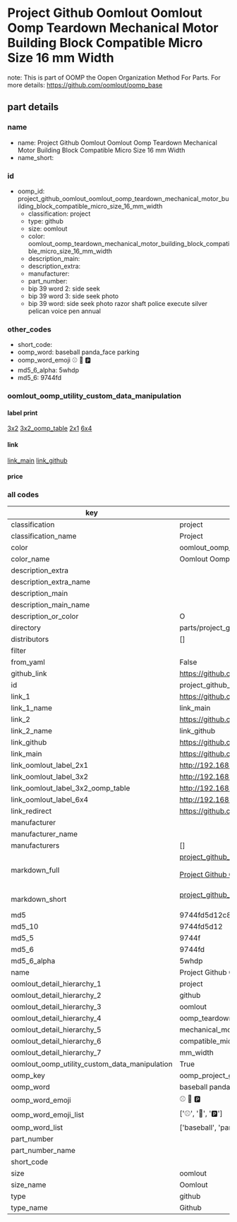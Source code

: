 # Project Github Oomlout Oomlout Oomp Teardown Mechanical Motor Building Block Compatible Micro Size 16 mm Width  

note: This is part of OOMP the Oopen Organization Method For Parts. For more details: https://github.com/oomlout/oomp_base

##  part details
  







### name
* name: Project Github Oomlout Oomlout Oomp Teardown Mechanical Motor Building Block Compatible Micro Size 16 mm Width
* name_short: 
### id
* oomp_id: project_github_oomlout_oomlout_oomp_teardown_mechanical_motor_building_block_compatible_micro_size_16_mm_width
  * classification: project
  * type: github
  * size: oomlout
  * color: oomlout_oomp_teardown_mechanical_motor_building_block_compatible_micro_size_16_mm_width
  * description_main: 
  * description_extra: 
  * manufacturer: 
  * part_number: 
  * bip 39 word 2: side seek
  * bip 39 word 3: side seek photo
  * bip 39 word: side seek photo razor shaft police execute silver pelican voice pen annual

### other_codes
* short_code: 
* oomp_word: baseball panda_face parking
* oomp_word_emoji :baseball: :panda_face: :parking:
* md5_6_alpha: 5whdp
* md5_6: 9744fd






### oomlout_oomp_utility_custom_data_manipulation
#### label print
[3x2](http://192.168.1.245:1112/?label=oomp%205whdp)
[3x2_oomp_table](http://192.168.1.108:1112/?label=oomp%205whdp)
[2x1](http://192.168.1.242:1112/?label=oomp%205whdp)
[6x4](http://192.168.1.55:1112/?label=oomp%205whdp)    

#### link

[link_main](https://github.com/oomlout/oomlout_oomp_version_1_messy/tree/main/parts/project_github_oomlout_oomlout_oomp_teardown_mechanical_motor_building_block_compatible_micro_size_16_mm_width) [link_github](https://github.com/oomlout/oomlout_oomp_version_1_messy/tree/main/parts/project_github_oomlout_oomlout_oomp_teardown_mechanical_motor_building_block_compatible_micro_size_16_mm_width)                             

#### price







### all codes 
| key | value |  
| --- | --- |  
| classification | project |  
| classification_name | Project |  
| color | oomlout_oomp_teardown_mechanical_motor_building_block_compatible_micro_size_16_mm_width |  
| color_name | Oomlout Oomp Teardown Mechanical Motor Building Block Compatible Micro Size 16 mm Width |  
| description_extra |  |  
| description_extra_name |  |  
| description_main |  |  
| description_main_name |  |  
| description_or_color | O  |  
| directory | parts/project_github_oomlout_oomlout_oomp_teardown_mechanical_motor_building_block_compatible_micro_size_16_mm_width |  
| distributors | [] |  
| filter |  |  
| from_yaml | False |  
| github_link | https://github.com/oomlout/oomlout_oomp_part_src/tree/main/parts/project_github_oomlout_oomlout_oomp_teardown_mechanical_motor_building_block_compatible_micro_size_16_mm_width |  
| id | project_github_oomlout_oomlout_oomp_teardown_mechanical_motor_building_block_compatible_micro_size_16_mm_width |  
| link_1 | https://github.com/oomlout/oomlout_oomp_version_1_messy/tree/main/parts/project_github_oomlout_oomlout_oomp_teardown_mechanical_motor_building_block_compatible_micro_size_16_mm_width |  
| link_1_name | link_main |  
| link_2 | https://github.com/oomlout/oomlout_oomp_version_1_messy/tree/main/parts/project_github_oomlout_oomlout_oomp_teardown_mechanical_motor_building_block_compatible_micro_size_16_mm_width |  
| link_2_name | link_github |  
| link_github | https://github.com/oomlout/oomlout_oomp_version_1_messy/tree/main/parts/project_github_oomlout_oomlout_oomp_teardown_mechanical_motor_building_block_compatible_micro_size_16_mm_width |  
| link_main | https://github.com/oomlout/oomlout_oomp_version_1_messy/tree/main/parts/project_github_oomlout_oomlout_oomp_teardown_mechanical_motor_building_block_compatible_micro_size_16_mm_width |  
| link_oomlout_label_2x1 | http://192.168.1.242:1112/?label=oomp%205whdp |  
| link_oomlout_label_3x2 | http://192.168.1.245:1112/?label=oomp%205whdp |  
| link_oomlout_label_3x2_oomp_table | http://192.168.1.108:1112/?label=oomp%205whdp |  
| link_oomlout_label_6x4 | http://192.168.1.55:1112/?label=oomp%205whdp |  
| link_redirect | https://github.com/oomlout/oomlout_oomp_version_1_messy/tree/main/parts/project_github_oomlout_oomlout_oomp_teardown_mechanical_motor_building_block_compatible_micro_size_16_mm_width |  
| manufacturer |  |  
| manufacturer_name |  |  
| manufacturers | [] |  
| markdown_full | [project_github_oomlout_oomlout_oomp_teardown_mechanical_motor_building_block_compatible_micro_size_16_mm_width](none)<br>[](none)<br>[Project Github Oomlout Oomlout Oomp Teardown Mechanical Motor Building Block Compatible Micro Size 16 Mm Width](none)<br><br> |  
| markdown_short | [project_github_oomlout_oomlout_oomp_teardown_mechanical_motor_building_block_compatible_micro_size_16_mm_width](none)<br><br> |  
| md5 | 9744fd5d12c8c9e69ee27b2b4770c63f |  
| md5_10 | 9744fd5d12 |  
| md5_5 | 9744f |  
| md5_6 | 9744fd |  
| md5_6_alpha | 5whdp |  
| name | Project Github Oomlout Oomlout Oomp Teardown Mechanical Motor Building Block Compatible Micro Size 16 mm Width |  
| oomlout_detail_hierarchy_1 | project |  
| oomlout_detail_hierarchy_2 | github |  
| oomlout_detail_hierarchy_3 | oomlout |  
| oomlout_detail_hierarchy_4 | oomp_teardown |  
| oomlout_detail_hierarchy_5 | mechanical_motor_building_block |  
| oomlout_detail_hierarchy_6 | compatible_micro_size_16 |  
| oomlout_detail_hierarchy_7 | mm_width |  
| oomlout_oomp_utility_custom_data_manipulation | True |  
| oomp_key | oomp_project_github_oomlout_oomlout_oomp_teardown_mechanical_motor_building_block_compatible_micro_size_16_mm_width |  
| oomp_word | baseball panda_face parking |  
| oomp_word_emoji | :baseball: :panda_face: :parking: |  
| oomp_word_emoji_list | [':baseball:', ':panda_face:', ':parking:'] |  
| oomp_word_list | ['baseball', 'panda_face', 'parking'] |  
| part_number |  |  
| part_number_name |  |  
| short_code |  |  
| size | oomlout |  
| size_name | Oomlout |  
| type | github |  
| type_name | Github |  
